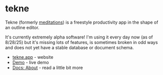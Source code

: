 # tekne

Tekne (formerly [meditations](https://github.com/upvalue/tekne/tree/meditations-stable)) is a
freestyle productivity app in the shape of an outline editor.

It's currently extremely alpha software! I'm using it every day now (as of 8/28/25) but it's missing
lots of features, is sometimes broken in odd ways and does not yet have a stable database or
document schema.

- [tekne.app](https://tekne.app) - website
- [Demo](https://demo.tekne.app) - live demo
- [Docs: About](./docs/about.mdx) - read a little bit more 
